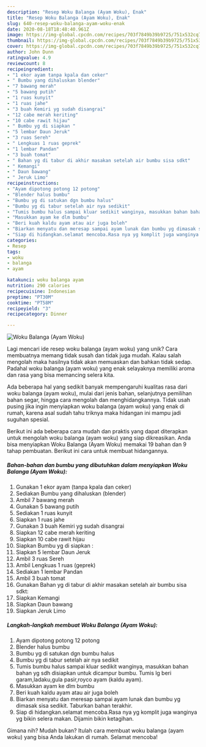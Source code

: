 ```yaml
---
description: "Resep Woku Balanga (Ayam Woku), Enak"
title: "Resep Woku Balanga (Ayam Woku), Enak"
slug: 640-resep-woku-balanga-ayam-woku-enak
date: 2020-08-18T18:48:40.961Z
image: https://img-global.cpcdn.com/recipes/703f7849b39b9725/751x532cq70/woku-balanga-ayam-woku-foto-resep-utama.jpg
thumbnail: https://img-global.cpcdn.com/recipes/703f7849b39b9725/751x532cq70/woku-balanga-ayam-woku-foto-resep-utama.jpg
cover: https://img-global.cpcdn.com/recipes/703f7849b39b9725/751x532cq70/woku-balanga-ayam-woku-foto-resep-utama.jpg
author: John Dunn
ratingvalue: 4.9
reviewcount: 8
recipeingredient:
- "1 ekor ayam tanpa kpala dan ceker"
- " Bumbu yang dihaluskan blender"
- "7 bawang merah"
- "5 bawang putih"
- "1 ruas kunyit"
- "1 ruas jahe"
- "3 buah Kemiri yg sudah disangrai"
- "12 cabe merah keriting"
- "10 cabe rawit hijau"
- " Bumbu yg di siapkan "
- "5 lembar Daun Jeruk"
- "3 ruas Sereh"
- " Lengkuas 1 ruas geprek"
- "1 lembar Pandan"
- "3 buah tomat"
- " Bahan yg di tabur di akhir masakan setelah air bumbu sisa sdkt"
- " Kemangi"
- " Daun bawang"
- " Jeruk Limo"
recipeinstructions:
- "Ayam dipotong potong 12 potong"
- "Blender halus bumbu"
- "Bumbu yg di satukan dgn bumbu halus"
- "Bumbu yg di tabur setelah air nya sedikit"
- "Tumis bumbu halus sampai kluar sedikit wanginya, masukkan bahan bahan yg sdh disiapkan untuk dicampur bumbu. Tumis lg beri garam,ladaku,gula pasir,royco ayam (kaldu ayam)."
- "Masukkan ayam ke dlm bumbu"
- "Beri kuah kaldu ayam atau air juga boleh"
- "Biarkan menyatu dan meresap sampai ayam lunak dan bumbu yg dimasak sisa sedikit. Taburkan bahan terakhir."
- "Siap di hidangkan.selamat mencoba.Rasa nya yg komplit juga wanginya yg bikin selera makan. Dijamin bikin ketagihan."
categories:
- Resep
tags:
- woku
- balanga
- ayam

katakunci: woku balanga ayam 
nutrition: 290 calories
recipecuisine: Indonesian
preptime: "PT30M"
cooktime: "PT58M"
recipeyield: "3"
recipecategory: Dinner

---
```



![Woku Balanga (Ayam Woku)](https://img-global.cpcdn.com/recipes/703f7849b39b9725/751x532cq70/woku-balanga-ayam-woku-foto-resep-utama.jpg)

Lagi mencari ide resep woku balanga (ayam woku) yang unik? Cara membuatnya memang tidak susah dan tidak juga mudah. Kalau salah mengolah maka hasilnya tidak akan memuaskan dan bahkan tidak sedap. Padahal woku balanga (ayam woku) yang enak selayaknya memiliki aroma dan rasa yang bisa memancing selera kita.

Ada beberapa hal yang sedikit banyak mempengaruhi kualitas rasa dari woku balanga (ayam woku), mulai dari jenis bahan, selanjutnya pemilihan bahan segar, hingga cara mengolah dan menghidangkannya. Tidak usah pusing jika ingin menyiapkan woku balanga (ayam woku) yang enak di rumah, karena asal sudah tahu triknya maka hidangan ini mampu jadi suguhan spesial.




Berikut ini ada beberapa cara mudah dan praktis yang dapat diterapkan untuk mengolah woku balanga (ayam woku) yang siap dikreasikan. Anda bisa menyiapkan Woku Balanga (Ayam Woku) memakai 19 bahan dan 9 tahap pembuatan. Berikut ini cara untuk membuat hidangannya.

<!--inarticleads1-->

##### Bahan-bahan dan bumbu yang dibutuhkan dalam menyiapkan Woku Balanga (Ayam Woku):

1. Gunakan 1 ekor ayam (tanpa kpala dan ceker)
1. Sediakan  Bumbu yang dihaluskan (blender)
1. Ambil 7 bawang merah
1. Gunakan 5 bawang putih
1. Sediakan 1 ruas kunyit
1. Siapkan 1 ruas jahe
1. Gunakan 3 buah Kemiri yg sudah disangrai
1. Siapkan 12 cabe merah keriting
1. Siapkan 10 cabe rawit hijau
1. Siapkan  Bumbu yg di siapkan :
1. Siapkan 5 lembar Daun Jeruk
1. Ambil 3 ruas Sereh
1. Ambil  Lengkuas 1 ruas (geprek)
1. Sediakan 1 lembar Pandan
1. Ambil 3 buah tomat
1. Gunakan  Bahan yg di tabur di akhir masakan setelah air bumbu sisa sdkt:
1. Siapkan  Kemangi
1. Siapkan  Daun bawang
1. Siapkan  Jeruk Limo




<!--inarticleads2-->

##### Langkah-langkah membuat Woku Balanga (Ayam Woku):

1. Ayam dipotong potong 12 potong
1. Blender halus bumbu
1. Bumbu yg di satukan dgn bumbu halus
1. Bumbu yg di tabur setelah air nya sedikit
1. Tumis bumbu halus sampai kluar sedikit wanginya, masukkan bahan bahan yg sdh disiapkan untuk dicampur bumbu. Tumis lg beri garam,ladaku,gula pasir,royco ayam (kaldu ayam).
1. Masukkan ayam ke dlm bumbu
1. Beri kuah kaldu ayam atau air juga boleh
1. Biarkan menyatu dan meresap sampai ayam lunak dan bumbu yg dimasak sisa sedikit. Taburkan bahan terakhir.
1. Siap di hidangkan.selamat mencoba.Rasa nya yg komplit juga wanginya yg bikin selera makan. Dijamin bikin ketagihan.




Gimana nih? Mudah bukan? Itulah cara membuat woku balanga (ayam woku) yang bisa Anda lakukan di rumah. Selamat mencoba!
